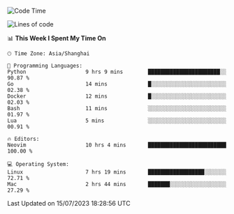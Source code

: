 <!--START_SECTION:waka-->
![Code Time](http://img.shields.io/badge/Code%20Time-1%2C442%20hrs%206%20mins-blue)

![Lines of code](https://img.shields.io/badge/From%20Hello%20World%20I%27ve%20Written-261.6%20thousand%20lines%20of%20code-blue)

📊 **This Week I Spent My Time On** 

```text
🕑︎ Time Zone: Asia/Shanghai

💬 Programming Languages: 
Python                   9 hrs 9 mins        ███████████████████████░░   90.87 % 
Go                       14 mins             █░░░░░░░░░░░░░░░░░░░░░░░░   02.38 % 
Docker                   12 mins             █░░░░░░░░░░░░░░░░░░░░░░░░   02.03 % 
Bash                     11 mins             ░░░░░░░░░░░░░░░░░░░░░░░░░   01.97 % 
Lua                      5 mins              ░░░░░░░░░░░░░░░░░░░░░░░░░   00.91 % 

🔥 Editors: 
Neovim                   10 hrs 4 mins       █████████████████████████   100.00 % 

💻 Operating System: 
Linux                    7 hrs 19 mins       ██████████████████░░░░░░░   72.71 % 
Mac                      2 hrs 44 mins       ███████░░░░░░░░░░░░░░░░░░   27.29 % 
```


 Last Updated on 15/07/2023 18:28:56 UTC
<!--END_SECTION:waka-->
